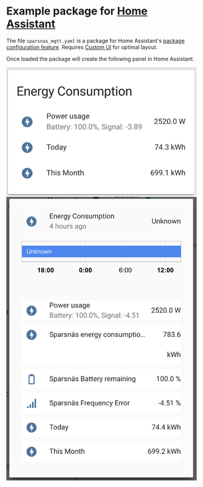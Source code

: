 # Example package for [Home Assistant](https://home-assistant.io/)

The file `sparsnas_mqtt.yaml` is a package for Home Assistant's [package configuration feature](https://home-assistant.io/docs/configuration/packages/). Requires [Custom UI](https://github.com/andrey-git/home-assistant-custom-ui) for optimal layout.

Once loaded the package will create the following panel in Home Assistant.

<img src="panel.png?raw=true" />
<img src="panel-focus.png?raw=true" />
